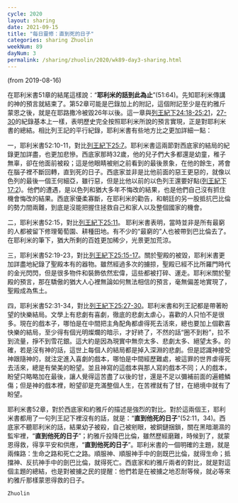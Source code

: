 ```yaml
---
cycle: 2020
layout: sharing
date: 2021-09-15
title: "每日靈修：直到死的日子"
categories: sharing Zhuolin
weekNum: 89
dayNum: 3
permalink: /sharing/zhuolin/2020/wk89-day3-sharing.html
---
```

(from 2019-08-16)

在耶利米書51章的結尾這樣說：“**耶利米的話到此為止**”(51:64)。先知耶利米傳講的神的預言就結束了。第52章可能是巴錄加上的附記，這個附記至少是在約雅斤蒙恩之後，就是在耶路撒冷被毀26年以後。這一章與[列王紀下24:18-25:21](https：//www.biblegateway.com/quicksearch/？quicksearch=列王紀下24:18-25:21&qs_version=CUVMPT)，[27-30](https：//www.biblegateway.com/quicksearch/？quicksearch=列王紀下25:27-30&qs_version=CUVMPT)的紀錄基本上一樣，表明歷史完全按照耶利米所說的預言實現，正是對耶利米書的總結。相比列王記的平行紀錄，耶利米書有些地方比之更加詳細一點：  

一，耶利米書52:10-11，對比[列王紀下25:7](https：//www.biblegateway.com/quicksearch/？quicksearch=列王紀下25:7&qs_version=CUVMPT)。耶利米書這兩節對西底家的結局的紀錄更加詳盡，也更加悲慘。西底家那時32歲，他的兒子們大多都還是幼童，稚子無辜，卻在他面前被殺；這是他眼睛被剜之前看到的最後景象，在他的餘生，將會在腦子裡不斷回轉，直到死的日子。西底家並非是比他前面的惡王更惡的，就像以色列的最後一個王何細亞，雖行惡，但是比他以前的以色列王還要好點([列王紀下17:2](https：//www.biblegateway.com/quicksearch/？quicksearch=列王紀下17:2&qs_version=CUVMPT))。他們的遭遇，是以色列和猶大多年不悔改的結果，也是他們自己沒有抓住機會悔改的結果。西底家優柔寡斷，在耶利米的勸告，和朝廷的另一股抵抗巴比倫的勢力間兩難，到底是沒能把握住拯救自己和家人以及整個國家的機會。  

二，耶利米書52:15，對比[列王紀下25:11](https：//www.biblegateway.com/quicksearch/？quicksearch=列王紀下25:11&qs_version=CUVMPT)。 耶利米書表明，當時並非是所有最窮的人都被留下修理葡萄園、耕種田地。有不少的“最窮的”人也被帶到巴比倫去了。在耶利米的筆下，猶大所剩的百姓更加稀少，光景更加荒涼。  

三，耶利米書52:19-23，對比[列王紀下25:15-17](https：//www.biblegateway.com/quicksearch/？quicksearch=列王紀下25:15-17&qs_version=CUVMPT)。關於聖殿的被毀，耶利米書更加詳盡地紀錄了聖殿本有的器物。雖然經過多次的擄掠，聖殿已經不比所羅門時代的金光閃閃，但是很多物件和裝飾依然宏偉，這些都被打碎、運走。耶利米關於聖殿的預言，那在驕傲的猶大人心裡無論如何無法相信的預言，毫無偏差地實現了，聖殿成為焦土。  

四，耶利米書52:31-34，對比[列王紀下25:27-30](https：//www.biblegateway.com/quicksearch/？quicksearch=列王紀下25:27-30&qs_version=CUVMPT)。耶利米書和列王記都是帶著盼望的快樂結局。文學上有悲劇有喜劇，徹底的悲劇太虐心，喜歡的人只怕不是很多。現在的戲本子，哪怕是在中間把主角配角都虐得死去活來，總也要加上個歡喜快樂的結局，至少得有個光明燦爛的暗示，才好終了，不然的話“圈不到粉”，拉不到流量，掙不到雪花銀。這大約是因為現實中無奈太多、悲劇太多、絕望太多。的確，若是沒有神的話，這世上每個人的結局都是掉入深淵的悲劇。但是認識神接受神跟隨神的，就注定進入喜劇的戲本，哪怕是中間經歷難處，被這罪的世界虐得死去活來，總是有榮美的盼望。並且神寫的這戲本與那人寫的戲本不同；人的戲本，盼望只略略加在最後，讓人覺得這苦盡了以後的甘，還是不足以彌補前面的遍體鱗傷；但是神的戲本裡，盼望卻是充滿整個人生，在苦裡就有了甘，在絕境中就有了盼望。  

耶利米書52章，對於西底家和約雅斤的描述是強烈的對比。對於這兩個王，耶利米書都用了一句列王記下裡沒有的話，就是：“**直到他死的日子**”(52:11，34)。西底家不聽耶利米的話，結果幼子被殺，自己被剜眼，被銅鏈捆鎖，關在黑暗潮濕的監牢裡，“**直到他死的日子**”；約雅斤投降巴比倫，雖然歷經磨難，時候到了，就蒙恩得救，得享平安和供應，“**直到他死的日子**”。耶利米書的一個明確的主題，就是兩條路：生命之路和死亡之路。順服神、順服神手中的劍既巴比倫，就得生命；抵擋神、反抗神手中的劍巴比倫，就得死亡。西底家和約雅斤兩者的對比，就是對這個主題的總結，也是對被擄之民的提醒：他們若是在被擄之地忍耐等候，就必等來約雅斤那樣蒙恩得救的日子。  

`Zhuolin`  

